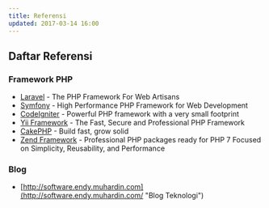 ```yaml
---
title: Referensi
updated: 2017-03-14 16:00
---
```


## Daftar Referensi

### Framework PHP
- [Laravel](http://laravel.com/ "Laravel") - The PHP Framework For Web Artisans
- [Symfony](https://symfony.com/ "Symfony") - High Performance PHP Framework for Web Development
- [CodeIgniter](http://www.codeigniter.com/ "CodeIgniter") - Powerful PHP framework with a very small footprint
- [Yii Framework](http://www.yiiframework.com/ "Yii Framework") - The Fast, Secure and Professional PHP Framework
- [CakePHP](https://cakephp.org/ "CakePHP") - Build fast, grow solid
- [Zend Framework](https://framework.zend.com/ "Zend Framework") - Professional PHP packages ready for PHP 7
Focused on Simplicity, Reusability, and Performance


### Blog
- [http://software.endy.muhardin.com](http://software.endy.muhardin.com/ "Blog Teknologi")
